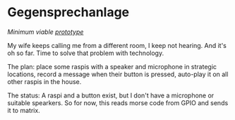 # Gegensprechanlage
*Minimum viable [prototype](./prototyp)*

My wife keeps calling me from a different room, I keep not hearing. And it's oh so far.
Time to solve that problem with technology.

The plan: place some raspis with a speaker and microphone in strategic locations, record a message when their button is pressed, auto-play it on all other raspis in the house.

The status: A raspi and a button exist, but I don't have a microphone or suitable spearkers. So for now, this reads morse code from GPIO and sends it to matrix.

